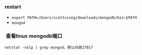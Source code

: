 
### restart
- `export PATH=/Users/scottxiong/downloads/mongodb/bin:$PATH`
- `mongod`

###  查看linux mongodb端口
`netstat -nalp | grep mongod。默认的是27017`

